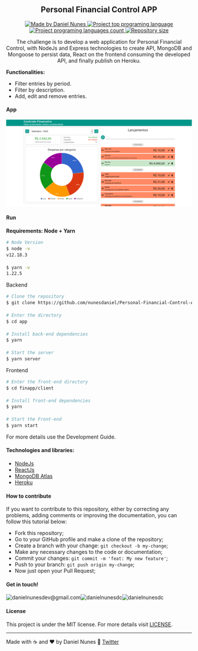 <h2 align="center" >Personal Financial Control APP</h2>

  <p align="center">
  <a href="https://linkedin.com/in/danielnunesdc">
    <img alt="Made by Daniel Nunes" src="https://img.shields.io/badge/made%20by-Daniel Nunes-%2300AFA2">
    <img alt="Project top programing language" src="https://img.shields.io/github/languages/top/nunesdaniel/
Personal-Financial-Control-App?color=00AFA2">
    <img alt="Project programing languages count" src="https://img.shields.io/github/languages/count/nunesdaniel/
Personal-Financial-Control-App?color=00AFA2">
    <img alt="Repository size" src="https://img.shields.io/github/repo-size/nunesdaniel/
Personal-Financial-Control-App?color=00AFA2">
  </a>
</p>

  <p align="center">The challenge is to develop a web application for Personal Financial Control, with NodeJs and Express technologies to create API, MongoDB and Mongoose to persist data, React on the frontend consuming the developed API, and finally publish on Heroku.</p>

**Functionalities:**

- Filter entries by period.
- Filter by description.
- Add, edit and remove entries.

#### App

![](screenshot/print.png)


#### Run

**Requirements: Node + Yarn**

```bash
# Node Version
$ node -v
v12.18.3

$ yarn -v
1.22.5
```

Backend

```bash
# Clone the repository
$ git clone https://github.com/nunesdaniel/Personal-Financial-Control-App.git

# Enter the directory
$ cd app

# Install back-end dependencies
$ yarn

# Start the server
$ yarn server
```

Frontend

```bash
# Enter the front-end directory
$ cd finapp/client

# Install front-end dependencies
$ yarn

# Start the Front-end
$ yarn start
```

For more details use the Development Guide.

#### Technologies and libraries:

- [NodeJs](https://nodejs.org/)
- [ReactJs](https://reactjs.org/)
- [MongoDB Atlas](https://www.mongodb.com/)
- [Heroku](https://www.heroku.com/)

#### How to contribute

If you want to contribute to this repository, either by correcting any problems, adding comments or improving the documentation, you can follow this tutorial below:

- Fork this repository;
- Go to your GitHub profile and make a clone of the repository;
- Create a branch with your change: `git checkout -b my-change`;
- Make any necessary changes to the code or documentation;
- Commit your changes: `git commit -m 'feat: My new feature'`;
- Push to your branch: `git push origin my-change`;
- Now just open your Pull Request;

#### Get in touch!

<p align="left">
 <a href="mailto:danielnunesdev@gmail.com" target="blank"><img align="left" src="https://img.shields.io/badge/-danielnunesdev@gmail.com-c14438?style=flat-square&logo=Gmail&logoColor=white&link=mailto:danielnunesdev@gmail.com" alt="danielnunesdev@gmail.com"  height="25" /></a>
  
<a href="https://twitter.com/danielnunesdc" target="blank"><img align="left" src="https://img.shields.io/badge/-@danielnunesdc-1ca0f1?style=flat-square&labelColor=1ca0f1&logo=twitter&logoColor=white&link=https://twitter.com/danielnunesdc" alt="danielnunesdc" height="25" /></a>
  
<a href="https://linkedin.com/in/danielnunesdc" target="blank"><img align="left" src="https://img.shields.io/badge/-@danielnunesdc-blue?style=flat-square&logo=Linkedin&logoColor=white&link=https://www.linkedin.com/in/danielnunesdc" alt="danielnunesdc" height="25" /></a>
</p><br />

#### License

This project is under the MIT license. For more details visit [LICENSE](LICENSE.md).

---

Made with :coffee: and ♥ by Daniel Nunes :wave: [Twitter](https://twitter.com/danielnunesdc)
